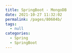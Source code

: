 ```yaml
---
title: SpringBoot - MongoDB
date: 2021-10-27 11:32:02
permalink: /pages/80604b/
tags: 
  - null
categories: 
  - Spring
  - SpringBoot
---
```

